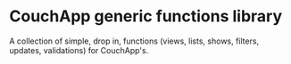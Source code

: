 # CouchApp generic functions library
A collection of simple, drop in, functions (views, lists, shows, filters, updates, validations) for CouchApp's.
